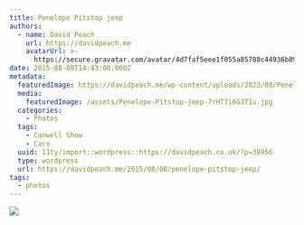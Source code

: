 ```yaml
---
title: Penelope Pitstop jeep
authors:
  - name: David Peach
    url: https://davidpeach.me
    avatarUrl: >-
      https://secure.gravatar.com/avatar/4d7faf5eee1f055a85788c44936b8995eaab6dfb004e7854ec747ccb272e91ee?s=96&d=mm&r=g
date: 2015-08-08T14:43:00.000Z
metadata:
  featuredImage: https://davidpeach.me/wp-content/uploads/2023/08/Penelope-Pitstop-jeep.jpg
  media:
    featuredImage: /assets/Penelope-Pitstop-jeep-7rHT7i6G3TIu.jpg
  categories:
    - Photos
  tags:
    - Canwell Show
    - Cars
  uuid: 11ty/import::wordpress::https://davidpeach.co.uk/?p=38956
  type: wordpress
  url: https://davidpeach.me/2015/08/08/penelope-pitstop-jeep/
tags:
  - photos
---
```

[![](/assets/Penelope-Pitstop-jeep-1536x113-6JsJ5rBwNQVx.jpg)](/assets/Penelope-Pitstop-jeep-1536x113-6JsJ5rBwNQVx.jpg)